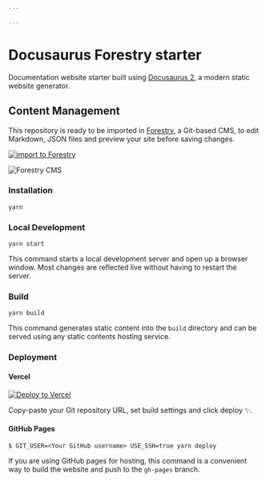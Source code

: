 ```yaml
---

---
```

# Docusaurus Forestry starter

Documentation website starter built using [Docusaurus 2](https://v2.docusaurus.io/), a modern static website generator.

## Content Management

This repository is ready to be imported in [Forestry](https://forestry.io), a Git-based CMS, to edit Markdown, JSON files and preview your site before saving changes.

[![import to Forestry](https://assets.forestry.io/import-to-forestryK.svg)](https://app.forestry.io/quick-start?repo=DirtyF/docusaurus-forestry-starter&engine=other "managersystems")

![Forestry CMS](./static/img/forestry-cms.png)

### Installation

    yarn

### Local Development

    yarn start

This command starts a local development server and open up a browser window. Most changes are reflected live without having to restart the server.

### Build

    yarn build

This command generates static content into the `build` directory and can be served using any static contents hosting service.

### Deployment

#### Vercel

[![Deploy to Vercel](https://vercel.com/button)](https://vercel.com/import/git)

Copy-paste your Git repository URL, set build settings and click deploy ✨.

#### GitHub Pages

    $ GIT_USER=<Your GitHub username> USE_SSH=true yarn deploy

If you are using GitHub pages for hosting, this command is a convenient way to build the website and push to the `gh-pages` branch.